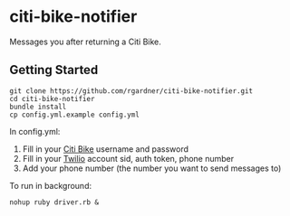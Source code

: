 # citi-bike-notifier

Messages you after returning a Citi Bike.

## Getting Started

```
git clone https://github.com/rgardner/citi-bike-notifier.git
cd citi-bike-notifier
bundle install
cp config.yml.example config.yml
```

In config.yml:

  1. Fill in your [Citi Bike](https://citibikenyc.com) username and password
  2. Fill in your [Twilio](https://www.twilio.com) account sid, auth token, phone
      number
  3. Add your phone number (the number you want to send messages to)

To run in background:

`nohup ruby driver.rb &`
